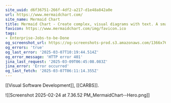 ```yaml
---
site_uuid: d6f36751-266f-4df2-a217-d1e48a842a0e
url: https://www.mermaidchart.com/
site_name: Mermaid Chart
title: Mermaid Chart - Create complex, visual diagrams with text. A smarter way of creating diagrams.
favicon: https://www.mermaidchart.com/img/favicon.ico
tags:
- Enterprise-Jobs-to-be-Done
og_screenshot_url: https://og-screenshots-prod.s3.amazonaws.com/1366x768/80/false/1783984c991045b11ebcece0f423b559f7644489fa8a99052ad8cda44fedd82e.jpeg
og_errors: 'true'
og_last_error: '2025-03-07T10:19:44.514Z'
og_error_message: 'HTTP error 401'
jina_last_request: '2025-03-09T06:45:08.083Z'
jina_error: 'Error occurred'
og_last_fetch: '2025-03-07T06:11:14.355Z'
---
```

[[Visual Software Development]], [[CARBS]].

![[Screenshot 2025-02-24 at 7.36.52 PM_MermaidChart--Hero.png]]

